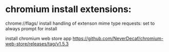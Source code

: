 



# chromium install extensions:

chrome://flags/
install handling of extenson mime type requests: set to always prompt for install

install chromium web store app
https://github.com/NeverDecaf/chromium-web-store/releases/tag/v1.5.3
